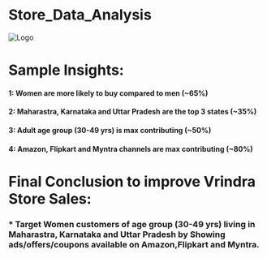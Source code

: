 # Store_Data_Analysis

![Logo](./logo.png)



# Sample Insights:
#### 1: Women are more likely to buy compared to men (~65%)
#### 2: Maharastra, Karnataka and Uttar Pradesh are the top 3 states (~35%)
#### 3: Adult age group (30-49 yrs) is max contributing (~50%)
#### 4: Amazon, Flipkart and Myntra channels are max contributing (~80%)

# Final Conclusion to improve Vrindra Store Sales:
### * Target Women customers of age group (30-49 yrs) living in Maharastra, Karnataka and Uttar Pradesh by Showing ads/offers/coupons available on Amazon,Flipkart and Myntra.
